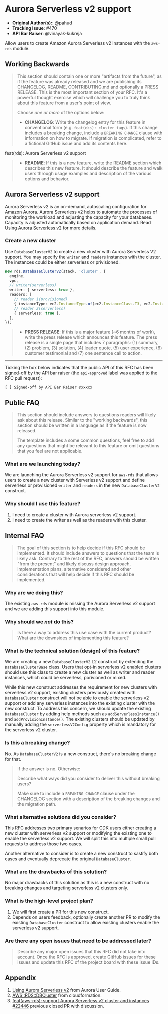 # Aurora Serverless v2 support

* **Original Author(s):**: @pahud
* **Tracking Issue**: #470
* **API Bar Raiser**: @vinayak-kukreja

Allow users to create Amazon Aurora Serverless v2 instances with the `aws-rds` module.

## Working Backwards

> This section should contain one or more "artifacts from the future", as if the
> feature was already released and we are publishing its CHANGELOG, README,
> CONTRIBUTING.md and optionally a PRESS RELEASE. This is the most important
> section of your RFC. It's a powerful thought exercise which will challenge you
> to truly think about this feature from a user's point of view.
>
> Choose *one or more* of the options below:
>
> * **CHANGELOG**: Write the changelog entry for this feature in conventional
>   form (e.g. `feat(eks): cluster tags`). If this change includes a breaking
>   change, include a `BREAKING CHANGE` clause with information on how to
>   migrate. If migration is complicated, refer to a fictional GitHub issue and
>   add its contents here.

feat(rds): Aurora Serverless v2 support

>
> * **README**: If this is a new feature, write the README section which
>   describes this new feature. It should describe the feature and walk users
>   through usage examples and description of the various options and behavior.
>

## Aurora Serverless v2 support

Aurora Serverless v2 is an on-demand, autoscaling configuration for Amazon Aurora.
Aurora Serverless v2 helps to automate the processes of monitoring the workload and
adjusting the capacity for your databases. Capacity is adjusted automatically based on
application demand. Read
[Using Aurora Serverless v2](https://docs.aws.amazon.com/AmazonRDS/latest/AuroraUserGuide/aurora-serverless-v2.html)
for more details.

### Create a new cluster

Use `DatabaseClusterV2` to create a new cluster with Aurora Serverless V2 support.
You may specify the `writer` and `readers` instances with the cluster. The instances
could be either serverless or privisioned.

```ts
new rds.DatabaseClusterV2(stack, 'cluster', {
  engine,
  vpc,
  // writer(serverless)
  writer: { serverless: true },
  readers: [
    // reader 1(provisioned)
    { instanceType: ec2.InstanceType.of(ec2.InstanceClass.T3, ec2.InstanceSize.LARGE) },
    // reader 2(serverless)
    { serverless: true },
  ],
});
```

> * **PRESS RELEASE**: If this is a major feature (~6 months of work), write the
>   press release which announces this feature. The press release is a single
>   page that includes 7 paragraphs: (1) summary, (2) problem, (3) solution, (4)
>   leader quote, (5) user experience, (6) customer testimonial and (7) one
>   sentence call to action.

---

Ticking the box below indicates that the public API of this RFC has been
signed-off by the API bar raiser (the `api-approved` label was applied to the
RFC pull request):

```
[ ] Signed-off by API Bar Raiser @xxxxx
```

## Public FAQ

> This section should include answers to questions readers will likely ask about
> this release. Similar to the "working backwards", this section should be
> written in a language as if the feature is now released.
>
> The template includes a some common questions, feel free to add any questions
> that might be relevant to this feature or omit questions that you feel are not
> applicable.

### What are we launching today?

We are launching the Aurora Serverless v2 support for `aws-rds` that allows users to
create a new cluster with Serverless v2 support and define serverless or provisioned
`writer` and `readers` in the new `DatabaseClusterV2` construct.

### Why should I use this feature?

1. I need to create a cluster with Aurora serverless v2 support.
2. I need to create the writer as well as the readers with this cluster.

## Internal FAQ

> The goal of this section is to help decide if this RFC should be implemented.
> It should include answers to questions that the team is likely ask. Contrary
> to the rest of the RFC, answers should be written "from the present" and
> likely discuss design approach, implementation plans, alternative considered
> and other considerations that will help decide if this RFC should be
> implemented.

### Why are we doing this?

The existing `aws-rds` module is missing the Aurora Serverless v2 support and we are adding this support into this module.

### Why should we _not_ do this?

> Is there a way to address this use case with the current product? What are the
> downsides of implementing this feature?

### What is the technical solution (design) of this feature?

We are creating a new `DatabaseClusterV2` L2 construct by extending the `DatabaseClusterBase` class.
Users that opt-in serverless v2 enabled clusters should use this class to create a new cluster
as well as writer and reader instances, which could be serverless, porivioned or mixed.

While this new construct addresses the requirement for new clusters with serverless v2 support,
existing clusters previously created with `DatabaseCluster` construct will not be able to enable the
serverless v2 support or add any serverless instances into the existing cluster with the new construct.
To address this concern, we should update the existing `DatabaseCluster` by adding help methods such as
`addServerlessInstance()` and `addProvisionInstance()`. The existing clusters should be updated by manually
adding the `serverlessV2Config` property which is mandatory for the serverless v2 cluster.

### Is this a breaking change?

No. As `DatabaseClusterV2` is a new construct, there's no breaking change for that.

> If the answer is no. Otherwise:
>
> Describe what ways did you consider to deliver this without breaking users?
>
> Make sure to include a `BREAKING CHANGE` clause under the CHANGELOG section with a description of the breaking
> changes and the migration path.

### What alternative solutions did you consider?

This RFC addresses two primary senarios for CDK users either creating a new cluster with serverless v2 support or
modifying the existing one to enable the serverless v2 support. We will split this into multiple small pull requests
to address those two cases.

Another alternative to consider is to create a new construct to sastify both cases and eventually deprecate
the original `DatabaseCluster`.

### What are the drawbacks of this solution?

No major drawbacks of this solution as this is a new construct with no breaking changes and targeting
serverless v2 clusters only.

### What is the high-level project plan?

1. We will first create a PR for this new construct.
2. Depends on users feedback, optionally create another PR to modify the existing `DatabaseCluster`
construct to allow existing clusters enable the serverless v2 support.

### Are there any open issues that need to be addressed later?

> Describe any major open issues that this RFC did not take into account. Once
> the RFC is approved, create GitHub issues for these issues and update this RFC
> of the project board with these issue IDs.

## Appendix

1. [Using Aurora Serverless v2](https://docs.aws.amazon.com/AmazonRDS/latest/AuroraUserGuide/aurora-serverless-v2.html) from Aurora User Guide.
2. [AWS::RDS::DBCluster](https://docs.aws.amazon.com/AWSCloudFormation/latest/UserGuide/aws-resource-rds-dbcluster.html) from cloudformation.
3. [feat(aws-rds): support Aurora Serverless v2 cluster and instances #22446](https://github.com/aws/aws-cdk/pull/22446)
previous closed PR with discussion.
